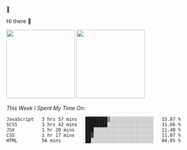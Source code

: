 
🚀 


Hi there 👋

<!--
**BambuTeam/BambuTeam** is a ✨ _special_ ✨ repository because its `README.md` (this file) appears on your GitHub profile.

Here are some ideas to get you started:

- 🔭 I’m currently working on ...
- 🌱 I’m currently learning ...
- 👯 I’m looking to collaborate on ...
- 🤔 I’m looking for help with ...
- 💬 Ask me about ...
- 📫 How to reach me: ...
- 😄 Pronouns: ...
- ⚡ Fun fact: ...
-->

<img height="180em" src="https://github-readme-stats.vercel.app/api?username=BambuTeam&show_icons=true&hide_border=true&&count_private=true&include_all_commits=true&theme=dark" />


<img height="180em" src="https://github-readme-stats.vercel.app/api/top-langs/?username=BambuTeam&layout=compact&theme=dark" />





*This Week I Spent My Time On:*
<!--START_SECTION:waka-->
```text
JavaScript   3 hrs 57 mins   ████████▒░░░░░░░░░░░░░░░░   33.87 % 
SCSS         3 hrs 42 mins   ████████░░░░░░░░░░░░░░░░░   31.66 % 
JSX          1 hr 20 mins    ███░░░░░░░░░░░░░░░░░░░░░░   11.40 % 
CSS          1 hr 17 mins    ██▓░░░░░░░░░░░░░░░░░░░░░░   11.07 % 
HTML         56 mins         ██░░░░░░░░░░░░░░░░░░░░░░░   08.05 % 
```
<!--END_SECTION:waka-->
